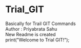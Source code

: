 # Trial_GIT
Basically for Trail GIT Commands <br>
Author : Priyabrata Sahu <br>
New Readme is created <br>
print("Welcome to Trial GIT!");
